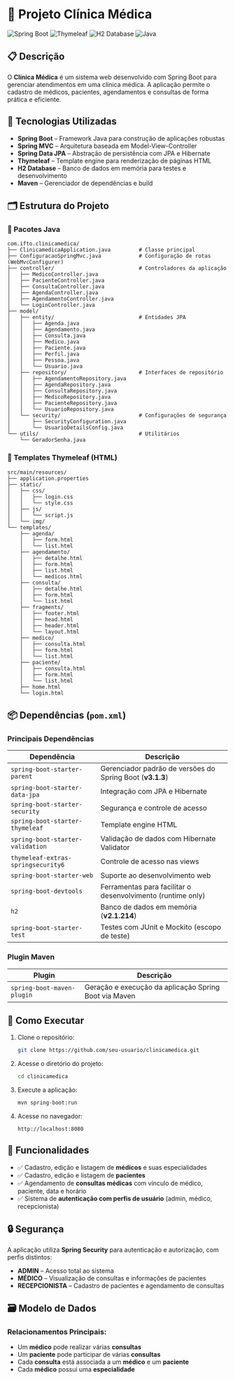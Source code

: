 
# 🏥 Projeto Clínica Médica

![Spring Boot](https://img.shields.io/badge/Spring_Boot-6DB33F?style=for-the-badge&logo=spring&logoColor=white)
![Thymeleaf](https://img.shields.io/badge/Thymeleaf-005F0F?style=for-the-badge&logo=thymeleaf&logoColor=white)
![H2 Database](https://img.shields.io/badge/H2_Database-0000FF?style=for-the-badge&logo=h2&logoColor=white)
![Java](https://img.shields.io/badge/Java-ED8B00?style=for-the-badge&logo=openjdk&logoColor=white)

## 📋 Descrição

O **Clínica Médica** é um sistema web desenvolvido com Spring Boot para gerenciar atendimentos em uma clínica médica. A aplicação permite o cadastro de médicos, pacientes, agendamentos e consultas de forma prática e eficiente.

## 🔧 Tecnologias Utilizadas

- **Spring Boot** – Framework Java para construção de aplicações robustas
- **Spring MVC** – Arquitetura baseada em Model-View-Controller
- **Spring Data JPA** – Abstração de persistência com JPA e Hibernate
- **Thymeleaf** – Template engine para renderização de páginas HTML
- **H2 Database** – Banco de dados em memória para testes e desenvolvimento
- **Maven** – Gerenciador de dependências e build

## 🗂️ Estrutura do Projeto

### 📁 Pacotes Java

```
com.ifto.clinicamedica/
├── ClinicamedicaApplication.java         # Classe principal
├── ConfiguracaoSpringMvc.java            # Configuração de rotas (WebMvcConfigurer)
├── controller/                           # Controladores da aplicação
│   ├── MedicoController.java             
│   ├── PacienteController.java           
│   ├── ConsultaController.java           
│   ├── AgendaController.java             
│   ├── AgendamentoController.java        
│   └── LoginController.java              
├── model/
│   ├── entity/                           # Entidades JPA
│   │   ├── Agenda.java                   
│   │   ├── Agendamento.java              
│   │   ├── Consulta.java                 
│   │   ├── Medico.java                   
│   │   ├── Paciente.java                 
│   │   ├── Perfil.java                   
│   │   ├── Pessoa.java                   
│   │   └── Usuario.java                  
│   ├── repository/                       # Interfaces de repositório
│   │   ├── AgendamentoRepository.java    
│   │   ├── AgendaRepository.java         
│   │   ├── ConsultaRepository.java       
│   │   ├── MedicoRepository.java         
│   │   ├── PacienteRepository.java       
│   │   └── UsuarioRepository.java        
│   └── security/                         # Configurações de segurança
│       ├── SecurityConfiguration.java    
│       └── UsuarioDetailsConfig.java     
└── utils/                                # Utilitários
    └── GeradorSenha.java                 
```

### 📄 Templates Thymeleaf (HTML)

```
src/main/resources/
├── application.properties                
├── static/                               
│   ├── css/                              
│   │   ├── login.css                    
│   │   └── style.css                     
│   ├── js/                              
│   │   └── script.js                     
│   └── img/                              
└── templates/                           
    ├── agenda/ 
    │   ├── form.html 
    │   └── list.html 
    ├── agendamento/
    │   ├── detalhe.html
    │   ├── form.html
    │   ├── list.html  
    │   └── medicos.html     
    ├── consulta/
    │   ├── detalhe.html
    │   ├── form.html
    │   └── list.html                             
    ├── fragments/
    │   ├── footer.html
    │   ├── head.html
    │   ├── header.html
    │   └── layout.html     
    ├── medico/
    │   ├── consulta.html
    │   ├── form.html
    │   └── list.html  
    ├── paciente/
    │   ├── consulta.html
    │   ├── form.html
    │   └── list.html    
    ├── home.html
    └── login.html 
```

## 📦 Dependências (`pom.xml`)

### Principais Dependências

| Dependência                              | Descrição |
|------------------------------------------|-----------|
| `spring-boot-starter-parent`             | Gerenciador padrão de versões do Spring Boot (**v3.1.3**) |
| `spring-boot-starter-data-jpa`           | Integração com JPA e Hibernate |
| `spring-boot-starter-security`           | Segurança e controle de acesso |
| `spring-boot-starter-thymeleaf`          | Template engine HTML |
| `spring-boot-starter-validation`         | Validação de dados com Hibernate Validator |
| `thymeleaf-extras-springsecurity6`       | Controle de acesso nas views |
| `spring-boot-starter-web`                | Suporte ao desenvolvimento web |
| `spring-boot-devtools`                   | Ferramentas para facilitar o desenvolvimento (runtime only) |
| `h2`                                     | Banco de dados em memória (**v2.1.214**) |
| `spring-boot-starter-test`               | Testes com JUnit e Mockito (escopo de teste) |

### Plugin Maven

| Plugin                         | Descrição |
|--------------------------------|-----------|
| `spring-boot-maven-plugin`     | Geração e execução da aplicação Spring Boot via Maven |

## 🚀 Como Executar

1. Clone o repositório:
   ```bash
   git clone https://github.com/seu-usuario/clinicamedica.git
   ```

2. Acesse o diretório do projeto:
   ```bash
   cd clinicamedica
   ```

3. Execute a aplicação:
   ```bash
   mvn spring-boot:run
   ```

4. Acesse no navegador:
   ```
   http://localhost:8080
   ```

## 📝 Funcionalidades

- ✅ Cadastro, edição e listagem de **médicos** e suas especialidades  
- ✅ Cadastro, edição e listagem de **pacientes**  
- ✅ Agendamento de **consultas médicas** com vínculo de médico, paciente, data e horário  
- ✅ Sistema de **autenticação com perfis de usuário** (admin, médico, recepcionista)  

## 🔒 Segurança

A aplicação utiliza **Spring Security** para autenticação e autorização, com perfis distintos:

- **ADMIN** – Acesso total ao sistema  
- **MÉDICO** – Visualização de consultas e informações de pacientes  
- **RECEPCIONISTA** – Cadastro de pacientes e agendamento de consultas  

## 🗃️ Modelo de Dados

### Relacionamentos Principais:

- Um **médico** pode realizar várias **consultas**
- Um **paciente** pode participar de várias **consultas**
- Cada **consulta** está associada a um **médico** e um **paciente**
- Cada **médico** possui uma **especialidade**
